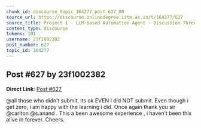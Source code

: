 ```yaml
---
chunk_id: discourse_topic_164277_post_627_00
source_url: https://discourse.onlinedegree.iitm.ac.in/t/164277/627
source_title: Project 1 - LLM-based Automation Agent - Discussion Thread [TDS Jan 2025]
content_type: discourse
tokens: 101
username: 23f1002382
post_number: 627
topic_id: 164277
---
```


## Post #627 by 23f1002382

**Direct Link**: [Post #627](https://discourse.onlinedegree.iitm.ac.in/t/164277/627)

@all those who didn’t submit, its ok EVEN I did NOT submit. Even though i get zero, i am happy with the learning i did. Once again thank you sir @carlton @s.anand . This a been awesome experience , i haven’t been this alive in forever. Cheers.
